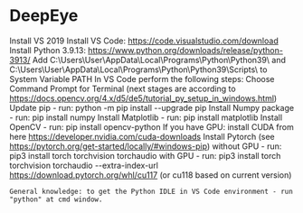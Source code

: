 # DeepEye

Install VS 2019
Install VS Code: https://code.visualstudio.com/download
Install Python 3.9.13: https://www.python.org/downloads/release/python-3913/
Add C:\Users\User\AppData\Local\Programs\Python\Python39\ and C:\Users\User\AppData\Local\Programs\Python\Python39\Scripts\ to System Variable PATH
In VS Code perform the following steps:
	Choose Command Prompt for Terminal (next stages are according to https://docs.opencv.org/4.x/d5/de5/tutorial_py_setup_in_windows.html)
	Update pip - run: python -m pip install --upgrade pip
	Install Numpy package - run: pip install numpy
	Install Matplotlib - run: pip install matplotlib 
	Install OpenCV - run: pip install opencv-python
	If you have GPU: install CUDA from here
	https://developer.nvidia.com/cuda-downloads
	Install Pytorch (see https://pytorch.org/get-started/locally/#windows-pip) 
	without GPU - run: pip3 install torch torchvision torchaudio
	with GPU - run: pip3 install torch torchvision torchaudio --extra-index-url https://download.pytorch.org/whl/cu117 (or cu118 based on current version)

	General knowledge: to get the Python IDLE in VS Code environment - run "python" at cmd window.